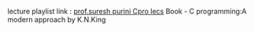 lecture playlist link : [prof.suresh purini Cpro lecs](https://youtube.com/playlist?list=PLde1J4XOn2z0wEQu_HnNl_LnsWB0bmUsx&si=TizOKNPwAmSJk50_)
Book - C programming:A modern approach by K.N.King
